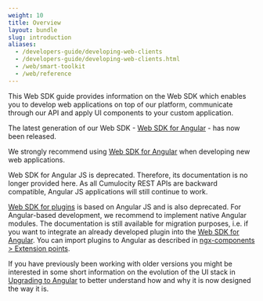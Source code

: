 ```yaml
---
weight: 10
title: Overview
layout: bundle
slug: introduction
aliases:
  - /developers-guide/developing-web-clients
  - /developers-guide/developing-web-clients.html
  - /web/smart-toolkit
  - /web/reference
---
```


This Web SDK guide provides information on the Web SDK which enables you to develop web applications on top of our platform, communicate through our API and apply UI components to your custom application.

The latest generation of our Web SDK - [Web SDK for Angular](/web/angular) - has now been released. 

We strongly recommend using [Web SDK for Angular](/web/angular) when developing new web applications.

Web SDK for Angular JS is deprecated. Therefore, its documentation is no longer provided here.  As all Cumulocity REST APIs are backward compatible, Angular JS applications will still continue to work. 

[Web SDK for plugins](/web/web-sdk-for-plugins) is based on Angular JS and is also deprecated. For Angular-based development, we recommend to implement native Angular modules. The documentation is still available for migration purposes, i.e. if you want to integrate an already developed plugin into the [Web SDK for Angular](/web/angular). You can import plugins to Angular as described in [ngx-components > Extension points](/web/angular#extension-points).

If you have previously been working with older versions you might be interested in some short information on the evolution of the UI stack in [Upgrading to Angular](/web/background) to better understand how and why it is now designed the way it is.